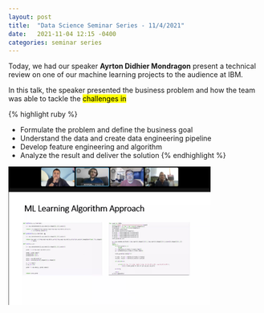 ```yaml
---
layout: post
title:  "Data Science Seminar Series - 11/4/2021"
date:   2021-11-04 12:15 -0400
categories: seminar series
---
```

<style>
.center {
  display: block;
  margin-left: auto;
  margin-right: auto;
  width: 50%;
}
</style>
<script src="https://kit.fontawesome.com/7812f4f196.js" crossorigin="anonymous"></script>

Today, we had our speaker <b>Ayrton Didhier Mondragon</b> <a href="https://www.linkedin.com/in/ayrton-didhier-mondragon-mejia-2401a996/"><i class="fab fa-linkedin"></i></a> <a href="https://www.uag.mx/"><i class="fas fa-graduation-cap"></i></a> <a href="mailto:ayrton.mondragon1@ibm.com"><i class="fas fa-envelope"></i></a> present a technical review on one of our machine learning projects to the audience at IBM.

In this talk, the speaker presented the business problem and how the team was able to tackle the <mark>challenges<mark> in

{% highlight ruby %} 
- Formulate the problem and define the business goal
- Understand the data and create data engineering pipeline
- Develop feature engineering and algorithm 
- Analyze the result and deliver the solution
{% endhighlight %}

 <img src="/blogpics/post-11-04:2021.jpg" alt="" style="width:80%;">
